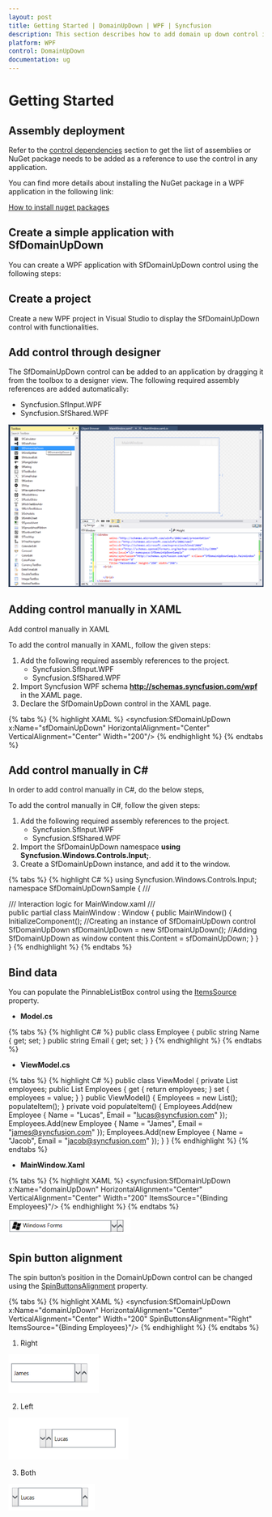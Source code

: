 ```yaml
---
layout: post
title: Getting Started | DomainUpDown | WPF | Syncfusion
description: This section describes how to add domain up down control into application.
platform: WPF
control: DomainUpDown
documentation: ug
---
```


# Getting Started

## Assembly deployment

Refer to the [control dependencies](https://help.syncfusion.com/wpf/control-dependencies#sfdomainupdown) section to get the list of assemblies or NuGet package needs to be added as a reference to use the control in any application.

You can find more details about installing the NuGet package in a WPF application in the following link: 

[How to install nuget packages](https://help.syncfusion.com/wpf/nuget-packages)

## Create a simple application with SfDomainUpDown

You can create a WPF application with SfDomainUpDown control using the following steps:

## Create a project

Create a new WPF project in Visual Studio to display the SfDomainUpDown control with functionalities.

## Add control through designer

The SfDomainUpDown control can be added to an application by dragging it from the toolbox to a designer view. The following required assembly references are added automatically:

* Syncfusion.SfInput.WPF
* Syncfusion.SfShared.WPF

![wpf domain up down control added by designer](Getting-Started_images/wpf-domain-updown-control-added-by-designer.png)

## Adding control manually in XAML

Add control manually in XAML

To add the control manually in XAML, follow the given steps:

1.	Add the following required assembly references to the project.
    * Syncfusion.SfInput.WPF
    * Syncfusion.SfShared.WPF
2.	Import Syncfusion WPF schema **http://schemas.syncfusion.com/wpf** in the XAML page.
3.	Declare the SfDomainUpDown control in the XAML page.

{% tabs %}
{% highlight XAML %}
<Window xmlns="http://schemas.microsoft.com/winfx/2006/xaml/presentation"
        xmlns:x="http://schemas.microsoft.com/winfx/2006/xaml"
        xmlns:syncfusion="http://schemas.syncfusion.com/wpf" 
        x:Class="SfDomainUpDownSample.MainWindow"
        Title="SfDomainUpDown Sample" Height="350" Width="525">
    <Grid>
        <!-- Adding SfDomainUpDown control -->
        <syncfusion:SfDomainUpDown x:Name="sfDomainUpDown" HorizontalAlignment="Center"  VerticalAlignment="Center" Width="200"/>
    </Grid>
</Window>
{% endhighlight %}
{% endtabs %}

## Add control manually in C\#

In order to add control manually in C#, do the below steps,

To add the control manually in C#, follow the given steps:

1.	Add the following required assembly references to the project.
    * Syncfusion.SfInput.WPF
    * Syncfusion.SfShared.WPF
2.	Import the SfDomainUpDown namespace **using Syncfusion.Windows.Controls.Input;**.
3.	Create a SfDomainUpDown instance, and add it to the window.

{% tabs %}
{% highlight C# %}
using Syncfusion.Windows.Controls.Input;
namespace SfDomainUpDownSample
{
    /// <summary>
    /// Interaction logic for MainWindow.xaml
    /// </summary>
    public partial class MainWindow : Window
    {
        public MainWindow()
        {
            InitializeComponent();
            //Creating an instance of SfDomainUpDown control
            SfDomainUpDown sfDomainUpDown = new SfDomainUpDown();
            //Adding SfDomainUpDown as window content
            this.Content = sfDomainUpDown;
        }
    }
}
{% endhighlight %}
{% endtabs %}

## Bind data

You can populate the PinnableListBox control using the [ItemsSource](https://docs.microsoft.com/en-us/dotnet/api/system.windows.controls.itemscontrol.itemssourceproperty?view=netframework-4.7.2) property.

* **Model.cs**

{% tabs %}
{% highlight C# %}
public class Employee
{
	public string Name { get; set; }
	public string Email { get; set; }
}
{% endhighlight %}
{% endtabs %}

* **ViewModel.cs**

{% tabs %}
{% highlight C# %}
public class ViewModel
{
	private List<Employee> employees;
	public List<Employee> Employees
	{
		get { return employees; }
		set { employees = value; }
	}
	public ViewModel()
	{
		Employees = new List<Employee>();
		populateItem();
	}
	private void populateItem()
	{
		Employees.Add(new Employee { Name = "Lucas", Email = "lucas@syncfusion.com" });
		Employees.Add(new Employee { Name = "James", Email = "james@syncfusion.com" });
		Employees.Add(new Employee { Name = "Jacob", Email = "jacob@syncfusion.com" });
	}
}
{% endhighlight %}
{% endtabs %}

* **MainWindow.Xaml**

{% tabs %}
{% highlight XAML %}
<syncfusion:SfDomainUpDown x:Name="domainUpDown" HorizontalAlignment="Center" VerticalAlignment="Center" Width="200" ItemsSource="{Binding Employees}"/>
{% endhighlight %}
{% endtabs %}

![wpf domain up down control added by code](Getting-Started_images/wpf-domain-updown-control-data-binding.png)

## Spin button alignment

The spin button’s position in the DomainUpDown control can be changed using the [SpinButtonsAlignment](https://help.syncfusion.com/cr/wpf/Syncfusion.Windows.Controls.Input.SfDomainUpDown.html#Syncfusion_Windows_Controls_Input_SfDomainUpDown_SpinButtonsAlignment) property.

{% tabs %}
{% highlight XAML %}
<syncfusion:SfDomainUpDown x:Name="domainUpDown" HorizontalAlignment="Center" VerticalAlignment="Center" Width="200" SpinButtonsAlignment="Right" ItemsSource="{Binding Employees}"/>
{% endhighlight %}
{% endtabs %}

1. Right

![wpf domain up down control spin button aligned right](Getting-Started_images/Spin-Button-Alignment_img1.png)

2. Left

![wpf domain up down control spin button aligned left](Getting-Started_images/Spin-Button-Alignment_img3.png)

3. Both

![wpf domain up down control spin button aligned both](Getting-Started_images/Spin-Button-Alignment_img5.png)
